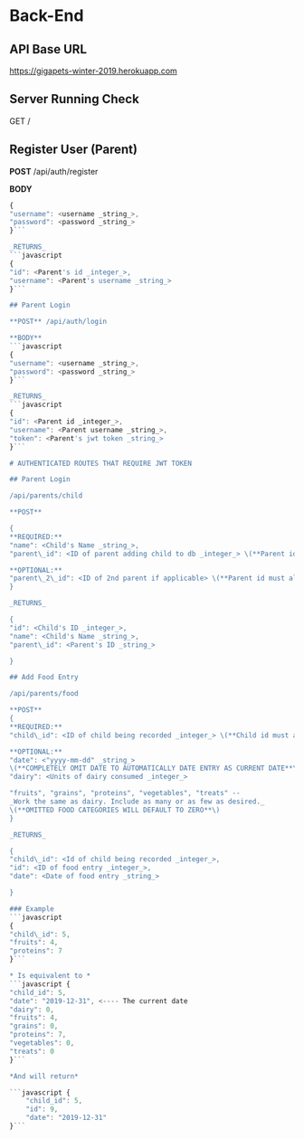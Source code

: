 # Back-End

## API Base URL

https://gigapets-winter-2019.herokuapp.com

## Server Running Check

GET /

## Register User \(Parent\)


**POST** /api/auth/register

**BODY**
```javascript
{
"username": <username _string_>,
"password": <password _string_>
}```

_RETURNS_
```javascript
{
"id": <Parent's id _integer_>,
"username": <Parent's username _string_>
}```

## Parent Login

**POST** /api/auth/login

**BODY**
```javascript
{
"username": <username _string_>,
"password": <password _string_>
}```

_RETURNS_
```javascript
{
"id": <Parent id _integer_>,
"username": <Parent username _string_>,
"token": <Parent's jwt token _string_>
}```

# AUTHENTICATED ROUTES THAT REQUIRE JWT TOKEN

## Parent Login

/api/parents/child

**POST**

{
**REQUIRED:**
"name": <Child's Name _string_>,
"parent\_id": <ID of parent adding child to db _integer_> \(**Parent id must already exist**\)

**OPTIONAL:**
"parent\_2\_id": <ID of 2nd parent if applicable> \(**Parent id must already exist**\)
}

_RETURNS_

{
"id": <Child's ID _integer_>,
"name": <Child's Name _string_>,
"parent\_id": <Parent's ID _string_>

}

## Add Food Entry

/api/parents/food

**POST**
{
**REQUIRED:**
"child\_id": <ID of child being recorded _integer_> \(**Child id must already exist**\)

**OPTIONAL:**
"date": <"yyyy-mm-dd" _string_>
\(**COMPLETELY OMIT DATE TO AUTOMATICALLY DATE ENTRY AS CURRENT DATE**\)
"dairy": <Units of dairy consumed _integer_>

"fruits", "grains", "proteins", "vegetables", "treats" --
_Work the same as dairy. Include as many or as few as desired._
\(**OMITTED FOOD CATEGORIES WILL DEFAULT TO ZERO**\)
}

_RETURNS_

{
"child\_id": <Id of child being recorded _integer_>,
"id": <ID of food entry _integer_>,
"date": <Date of food entry _string_>

}

### Example
```javascript
{
"child\_id": 5,
"fruits": 4,
"proteins": 7
}```

* Is equivalent to *
```javascript {
"child_id": 5,
"date": "2019-12-31", <---- The current date
"dairy": 0,
"fruits": 4,
"grains": 0,
"proteins": 7,
"vegetables": 0,
"treats": 0
}```

*And will return*

```javascript {
    "child_id": 5,
    "id": 9,
    "date": "2019-12-31"
}```

